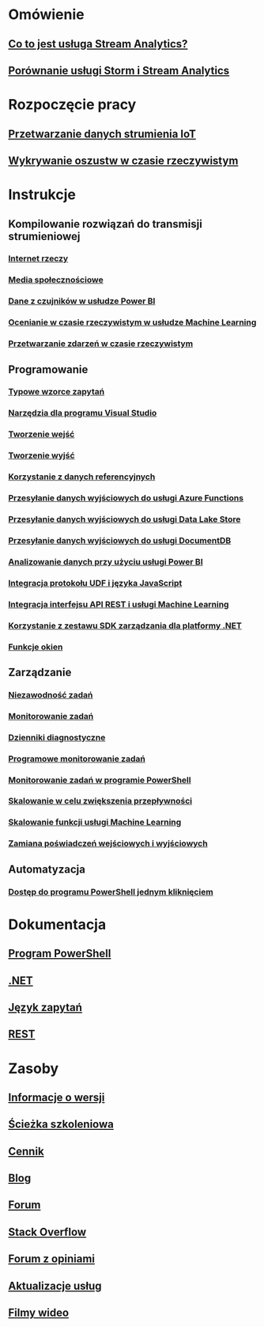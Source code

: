 # Omówienie
## [Co to jest usługa Stream Analytics?](stream-analytics-introduction.md)
## [Porównanie usługi Storm i Stream Analytics](stream-analytics-comparison-storm.md)

# Rozpoczęcie pracy
## [Przetwarzanie danych strumienia IoT](stream-analytics-get-started-with-azure-stream-analytics-to-process-data-from-iot-devices.md)
## [Wykrywanie oszustw w czasie rzeczywistym](stream-analytics-real-time-fraud-detection.md)

# Instrukcje

## Kompilowanie rozwiązań do transmisji strumieniowej
### [Internet rzeczy](stream-analytics-build-an-iot-solution-using-stream-analytics.md)
### [Media społecznościowe](stream-analytics-twitter-sentiment-analysis-trends.md)
### [Dane z czujników w usłudze Power BI](https://gallery.cortanaanalytics.com/Tutorial/Sensor-Data-Analytics-with-ASA-and-Power-BI-2?fromlegacydomain=1)
### [Ocenianie w czasie rzeczywistym w usłudze Machine Learning](stream-analytics-machine-learning-integration-tutorial.md)
### [Przetwarzanie zdarzeń w czasie rzeczywistym](stream-analytics-real-time-event-processing-reference-architecture.md)

## Programowanie
### [Typowe wzorce zapytań](stream-analytics-stream-analytics-query-patterns.md)
### [Narzędzia dla programu Visual Studio](stream-analytics-tools-for-visual-studio.md)
### [Tworzenie wejść](stream-analytics-define-inputs.md)
### [Tworzenie wyjść](stream-analytics-define-outputs.md)
### [Korzystanie z danych referencyjnych](stream-analytics-use-reference-data.md)
### [Przesyłanie danych wyjściowych do usługi Azure Functions](stream-analytics-functions-redis.md)
### [Przesyłanie danych wyjściowych do usługi Data Lake Store](stream-analytics-data-lake-output.md)
### [Przesyłanie danych wyjściowych do usługi DocumentDB](stream-analytics-documentdb-output.md)
### [Analizowanie danych przy użyciu usługi Power BI](stream-analytics-power-bi-dashboard.md)
### [Integracja protokołu UDF i języka JavaScript](stream-analytics-javascript-user-defined-functions.md)
### [Integracja interfejsu API REST i usługi Machine Learning](stream-analytics-how-to-configure-azure-machine-learning-endpoints-in-stream-analytics.md)
### [Korzystanie z zestawu SDK zarządzania dla platformy .NET](stream-analytics-dotnet-management-sdk.md)
### [Funkcje okien](stream-analytics-window-functions.md)

## Zarządzanie
### [Niezawodność zadań](stream-analytics-job-reliability.md)
### [Monitorowanie zadań](stream-analytics-monitoring.md)
### [Dzienniki diagnostyczne](stream-analytics-job-diagnostic-logs.md)
### [Programowe monitorowanie zadań](stream-analytics-monitor-jobs.md)
### [Monitorowanie zadań w programie PowerShell](stream-analytics-monitor-and-manage-jobs-use-powershell.md)
### [Skalowanie w celu zwiększenia przepływności](stream-analytics-scale-jobs.md)
### [Skalowanie funkcji usługi Machine Learning](stream-analytics-scale-with-machine-learning-functions.md)
### [Zamiana poświadczeń wejściowych i wyjściowych](stream-analytics-login-credentials-inputs-outputs.md)

## Automatyzacja
### [Dostęp do programu PowerShell jednym kliknięciem](https://github.com/Azure/azure-stream-analytics/tree/master/Samples/ASAOneClick)

# Dokumentacja
## [Program PowerShell](/powershell/resourcemanager/azurerm.streamanalytics/v2.3.0/azurerm.streamanalytics)
## [.NET](/dotnet/api/streamanalytics.tests.operationtests)
## [Język zapytań](https://msdn.microsoft.com/library/azure/dn834998)
## [REST](/rest/api/streamanalytics)


# Zasoby
## [Informacje o wersji](stream-analytics-release-notes.md)
## [Ścieżka szkoleniowa](https://azure.microsoft.com/documentation/learning-paths/stream-analytics/)
## [Cennik](https://azure.microsoft.com/pricing/details/stream-analytics/)
## [Blog](http://blogs.msdn.com/b/streamanalytics/)
## [Forum](https://social.msdn.microsoft.com/Forums/home?forum=AzureStreamAnalytics)
## [Stack Overflow](http://stackoverflow.com/questions/tagged/azure-stream-analytics)
## [Forum z opiniami](http://feedback.azure.com/forums/270577-azure-stream-analytics)
## [Aktualizacje usług](https://azure.microsoft.com/updates/?product=stream-analytics)
## [Filmy wideo](https://azure.microsoft.com/documentation/videos/index/?services=stream-analytics)
